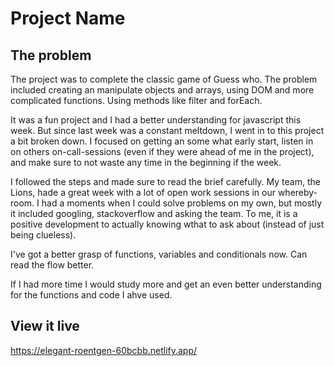 # Project Name

## The problem
The project was to complete the classic game of Guess who. 
The problem included creating an manipulate objects and arrays, using DOM and more complicated functions. Using methods like filter and forEach. 

It was a fun project and I had a better understanding for javascript this week. But since last week was a constant meltdown, I went in to this project a bit broken down. I focused on getting an some what early start, listen in on others on-call-sessions (even if they were ahead of me in the project), and make sure to not waste any time in the beginning if the week.

I followed the steps and made sure to read the brief carefully. My team, the Lions, hade a great week with a lot of open work sessions in our whereby-room. I had a moments when I could solve problems on my own, but mostly it included googling, stackoverflow and asking the team. To me, it is a positive development to actually knowing wthat to ask about (instead of just being clueless). 

I've got a better grasp of functions, variables and conditionals now. Can read the flow better. 

If I had more time I would study more and get an even better understanding for the functions and code I ahve used.


## View it live

https://elegant-roentgen-60bcbb.netlify.app/
